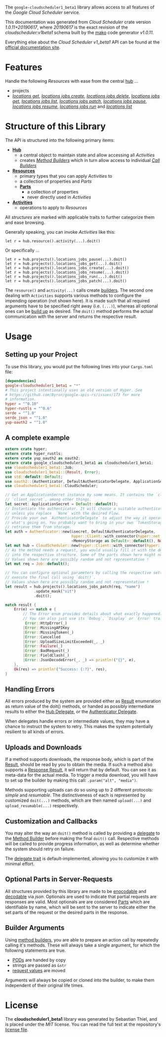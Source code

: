 <!---
DO NOT EDIT !
This file was generated automatically from 'src/mako/api/README.md.mako'
DO NOT EDIT !
-->
The `google-cloudscheduler1_beta1` library allows access to all features of the *Google Cloud Scheduler* service.

This documentation was generated from *Cloud Scheduler* crate version *1.0.11+20190617*, where *20190617* is the exact revision of the *cloudscheduler:v1beta1* schema built by the [mako](http://www.makotemplates.org/) code generator *v1.0.11*.

Everything else about the *Cloud Scheduler* *v1_beta1* API can be found at the
[official documentation site](https://cloud.google.com/scheduler/).
# Features

Handle the following *Resources* with ease from the central [hub](https://docs.rs/google-cloudscheduler1_beta1/1.0.11+20190617/google_cloudscheduler1_beta1/struct.CloudScheduler.html) ... 

* projects
 * [*locations get*](https://docs.rs/google-cloudscheduler1_beta1/1.0.11+20190617/google_cloudscheduler1_beta1/struct.ProjectLocationGetCall.html), [*locations jobs create*](https://docs.rs/google-cloudscheduler1_beta1/1.0.11+20190617/google_cloudscheduler1_beta1/struct.ProjectLocationJobCreateCall.html), [*locations jobs delete*](https://docs.rs/google-cloudscheduler1_beta1/1.0.11+20190617/google_cloudscheduler1_beta1/struct.ProjectLocationJobDeleteCall.html), [*locations jobs get*](https://docs.rs/google-cloudscheduler1_beta1/1.0.11+20190617/google_cloudscheduler1_beta1/struct.ProjectLocationJobGetCall.html), [*locations jobs list*](https://docs.rs/google-cloudscheduler1_beta1/1.0.11+20190617/google_cloudscheduler1_beta1/struct.ProjectLocationJobListCall.html), [*locations jobs patch*](https://docs.rs/google-cloudscheduler1_beta1/1.0.11+20190617/google_cloudscheduler1_beta1/struct.ProjectLocationJobPatchCall.html), [*locations jobs pause*](https://docs.rs/google-cloudscheduler1_beta1/1.0.11+20190617/google_cloudscheduler1_beta1/struct.ProjectLocationJobPauseCall.html), [*locations jobs resume*](https://docs.rs/google-cloudscheduler1_beta1/1.0.11+20190617/google_cloudscheduler1_beta1/struct.ProjectLocationJobResumeCall.html), [*locations jobs run*](https://docs.rs/google-cloudscheduler1_beta1/1.0.11+20190617/google_cloudscheduler1_beta1/struct.ProjectLocationJobRunCall.html) and [*locations list*](https://docs.rs/google-cloudscheduler1_beta1/1.0.11+20190617/google_cloudscheduler1_beta1/struct.ProjectLocationListCall.html)




# Structure of this Library

The API is structured into the following primary items:

* **[Hub](https://docs.rs/google-cloudscheduler1_beta1/1.0.11+20190617/google_cloudscheduler1_beta1/struct.CloudScheduler.html)**
    * a central object to maintain state and allow accessing all *Activities*
    * creates [*Method Builders*](https://docs.rs/google-cloudscheduler1_beta1/1.0.11+20190617/google_cloudscheduler1_beta1/trait.MethodsBuilder.html) which in turn
      allow access to individual [*Call Builders*](https://docs.rs/google-cloudscheduler1_beta1/1.0.11+20190617/google_cloudscheduler1_beta1/trait.CallBuilder.html)
* **[Resources](https://docs.rs/google-cloudscheduler1_beta1/1.0.11+20190617/google_cloudscheduler1_beta1/trait.Resource.html)**
    * primary types that you can apply *Activities* to
    * a collection of properties and *Parts*
    * **[Parts](https://docs.rs/google-cloudscheduler1_beta1/1.0.11+20190617/google_cloudscheduler1_beta1/trait.Part.html)**
        * a collection of properties
        * never directly used in *Activities*
* **[Activities](https://docs.rs/google-cloudscheduler1_beta1/1.0.11+20190617/google_cloudscheduler1_beta1/trait.CallBuilder.html)**
    * operations to apply to *Resources*

All *structures* are marked with applicable traits to further categorize them and ease browsing.

Generally speaking, you can invoke *Activities* like this:

```Rust,ignore
let r = hub.resource().activity(...).doit()
```

Or specifically ...

```ignore
let r = hub.projects().locations_jobs_pause(...).doit()
let r = hub.projects().locations_jobs_get(...).doit()
let r = hub.projects().locations_jobs_create(...).doit()
let r = hub.projects().locations_jobs_resume(...).doit()
let r = hub.projects().locations_jobs_run(...).doit()
let r = hub.projects().locations_jobs_patch(...).doit()
```

The `resource()` and `activity(...)` calls create [builders][builder-pattern]. The second one dealing with `Activities` 
supports various methods to configure the impending operation (not shown here). It is made such that all required arguments have to be 
specified right away (i.e. `(...)`), whereas all optional ones can be [build up][builder-pattern] as desired.
The `doit()` method performs the actual communication with the server and returns the respective result.

# Usage

## Setting up your Project

To use this library, you would put the following lines into your `Cargo.toml` file:

```toml
[dependencies]
google-cloudscheduler1_beta1 = "*"
# This project intentionally uses an old version of Hyper. See
# https://github.com/Byron/google-apis-rs/issues/173 for more
# information.
hyper = "^0.10"
hyper-rustls = "^0.6"
serde = "^1.0"
serde_json = "^1.0"
yup-oauth2 = "^1.0"
```

## A complete example

```Rust
extern crate hyper;
extern crate hyper_rustls;
extern crate yup_oauth2 as oauth2;
extern crate google_cloudscheduler1_beta1 as cloudscheduler1_beta1;
use cloudscheduler1_beta1::Job;
use cloudscheduler1_beta1::{Result, Error};
use std::default::Default;
use oauth2::{Authenticator, DefaultAuthenticatorDelegate, ApplicationSecret, MemoryStorage};
use cloudscheduler1_beta1::CloudScheduler;

// Get an ApplicationSecret instance by some means. It contains the `client_id` and 
// `client_secret`, among other things.
let secret: ApplicationSecret = Default::default();
// Instantiate the authenticator. It will choose a suitable authentication flow for you, 
// unless you replace  `None` with the desired Flow.
// Provide your own `AuthenticatorDelegate` to adjust the way it operates and get feedback about 
// what's going on. You probably want to bring in your own `TokenStorage` to persist tokens and
// retrieve them from storage.
let auth = Authenticator::new(&secret, DefaultAuthenticatorDelegate,
                              hyper::Client::with_connector(hyper::net::HttpsConnector::new(hyper_rustls::TlsClient::new())),
                              <MemoryStorage as Default>::default(), None);
let mut hub = CloudScheduler::new(hyper::Client::with_connector(hyper::net::HttpsConnector::new(hyper_rustls::TlsClient::new())), auth);
// As the method needs a request, you would usually fill it with the desired information
// into the respective structure. Some of the parts shown here might not be applicable !
// Values shown here are possibly random and not representative !
let mut req = Job::default();

// You can configure optional parameters by calling the respective setters at will, and
// execute the final call using `doit()`.
// Values shown here are possibly random and not representative !
let result = hub.projects().locations_jobs_patch(req, "name")
             .update_mask("sit")
             .doit();

match result {
    Err(e) => match e {
        // The Error enum provides details about what exactly happened.
        // You can also just use its `Debug`, `Display` or `Error` traits
         Error::HttpError(_)
        |Error::MissingAPIKey
        |Error::MissingToken(_)
        |Error::Cancelled
        |Error::UploadSizeLimitExceeded(_, _)
        |Error::Failure(_)
        |Error::BadRequest(_)
        |Error::FieldClash(_)
        |Error::JsonDecodeError(_, _) => println!("{}", e),
    },
    Ok(res) => println!("Success: {:?}", res),
}

```
## Handling Errors

All errors produced by the system are provided either as [Result](https://docs.rs/google-cloudscheduler1_beta1/1.0.11+20190617/google_cloudscheduler1_beta1/enum.Result.html) enumeration as return value of 
the doit() methods, or handed as possibly intermediate results to either the 
[Hub Delegate](https://docs.rs/google-cloudscheduler1_beta1/1.0.11+20190617/google_cloudscheduler1_beta1/trait.Delegate.html), or the [Authenticator Delegate](https://docs.rs/yup-oauth2/*/yup_oauth2/trait.AuthenticatorDelegate.html).

When delegates handle errors or intermediate values, they may have a chance to instruct the system to retry. This 
makes the system potentially resilient to all kinds of errors.

## Uploads and Downloads
If a method supports downloads, the response body, which is part of the [Result](https://docs.rs/google-cloudscheduler1_beta1/1.0.11+20190617/google_cloudscheduler1_beta1/enum.Result.html), should be
read by you to obtain the media.
If such a method also supports a [Response Result](https://docs.rs/google-cloudscheduler1_beta1/1.0.11+20190617/google_cloudscheduler1_beta1/trait.ResponseResult.html), it will return that by default.
You can see it as meta-data for the actual media. To trigger a media download, you will have to set up the builder by making
this call: `.param("alt", "media")`.

Methods supporting uploads can do so using up to 2 different protocols: 
*simple* and *resumable*. The distinctiveness of each is represented by customized 
`doit(...)` methods, which are then named `upload(...)` and `upload_resumable(...)` respectively.

## Customization and Callbacks

You may alter the way an `doit()` method is called by providing a [delegate](https://docs.rs/google-cloudscheduler1_beta1/1.0.11+20190617/google_cloudscheduler1_beta1/trait.Delegate.html) to the 
[Method Builder](https://docs.rs/google-cloudscheduler1_beta1/1.0.11+20190617/google_cloudscheduler1_beta1/trait.CallBuilder.html) before making the final `doit()` call. 
Respective methods will be called to provide progress information, as well as determine whether the system should 
retry on failure.

The [delegate trait](https://docs.rs/google-cloudscheduler1_beta1/1.0.11+20190617/google_cloudscheduler1_beta1/trait.Delegate.html) is default-implemented, allowing you to customize it with minimal effort.

## Optional Parts in Server-Requests

All structures provided by this library are made to be [enocodable](https://docs.rs/google-cloudscheduler1_beta1/1.0.11+20190617/google_cloudscheduler1_beta1/trait.RequestValue.html) and 
[decodable](https://docs.rs/google-cloudscheduler1_beta1/1.0.11+20190617/google_cloudscheduler1_beta1/trait.ResponseResult.html) via *json*. Optionals are used to indicate that partial requests are responses 
are valid.
Most optionals are are considered [Parts](https://docs.rs/google-cloudscheduler1_beta1/1.0.11+20190617/google_cloudscheduler1_beta1/trait.Part.html) which are identifiable by name, which will be sent to 
the server to indicate either the set parts of the request or the desired parts in the response.

## Builder Arguments

Using [method builders](https://docs.rs/google-cloudscheduler1_beta1/1.0.11+20190617/google_cloudscheduler1_beta1/trait.CallBuilder.html), you are able to prepare an action call by repeatedly calling it's methods.
These will always take a single argument, for which the following statements are true.

* [PODs][wiki-pod] are handed by copy
* strings are passed as `&str`
* [request values](https://docs.rs/google-cloudscheduler1_beta1/1.0.11+20190617/google_cloudscheduler1_beta1/trait.RequestValue.html) are moved

Arguments will always be copied or cloned into the builder, to make them independent of their original life times.

[wiki-pod]: http://en.wikipedia.org/wiki/Plain_old_data_structure
[builder-pattern]: http://en.wikipedia.org/wiki/Builder_pattern
[google-go-api]: https://github.com/google/google-api-go-client

# License
The **cloudscheduler1_beta1** library was generated by Sebastian Thiel, and is placed 
under the *MIT* license.
You can read the full text at the repository's [license file][repo-license].

[repo-license]: https://github.com/Byron/google-apis-rsblob/master/LICENSE.md
